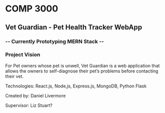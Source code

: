 # COMP 3000
## Vet Guardian - Pet Health Tracker WebApp

### -- Currently Prototyping MERN Stack --

### Project Vision
For Pet owners whose pet is unwell, Vet Guardian is a web application that allows the owners to self-diagnose their pet’s problems before contacting their vet.

Technologies: React.js, Node,js, Express.js, MongoDB, Python Flask

Created by: Daniel Livermore 

Supervisor: Liz Stuart?
